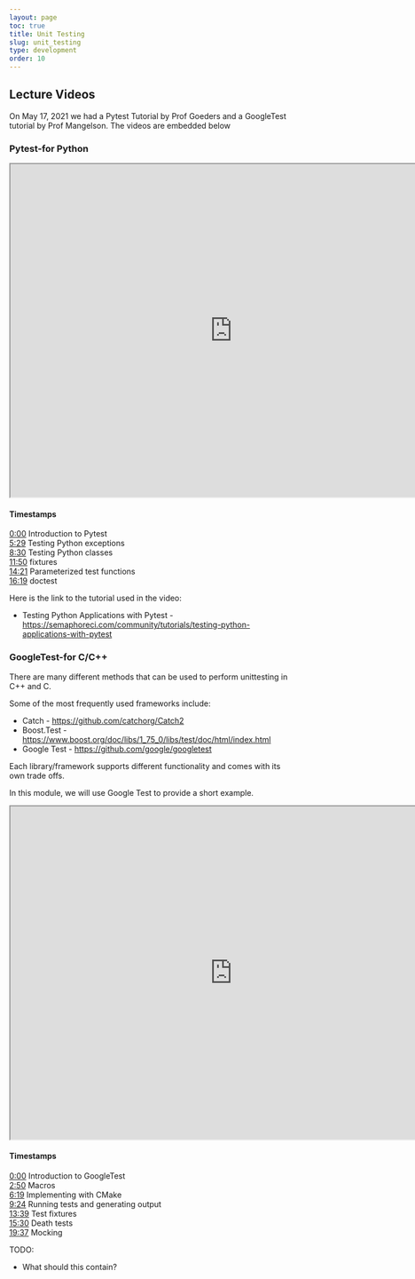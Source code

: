 ```yaml
---
layout: page
toc: true
title: Unit Testing
slug: unit_testing
type: development
order: 10
---
```


## Lecture Videos
On May 17, 2021 we had a Pytest Tutorial by Prof Goeders and a GoogleTest tutorial by Prof Mangelson. The videos are embedded below


### Pytest-for Python
<iframe width="800" height="600" allow="fullscreen" src="https://www.youtube.com/embed/g7sEa-Ha6CY"> </iframe> 

#### Timestamps

[0:00](https://www.youtube.com/watch?v=g7sEa-Ha6CY&t=0s) Introduction to Pytest<br>
[5:29](https://www.youtube.com/watch?v=g7sEa-Ha6CY&t=329s) Testing Python exceptions<br>
[8:30](https://www.youtube.com/watch?v=g7sEa-Ha6CY&t=510s) Testing Python classes<br>
[11:50](https://www.youtube.com/watch?v=g7sEa-Ha6CY&t=710s) fixtures<br>
[14:21](https://www.youtube.com/watch?v=g7sEa-Ha6CY&t=861s) Parameterized test functions<br>
[16:19](https://www.youtube.com/watch?v=g7sEa-Ha6CY&t=979s) doctest

Here is the link to the tutorial used in the video:
* Testing Python Applications with Pytest - <https://semaphoreci.com/community/tutorials/testing-python-applications-with-pytest>


### GoogleTest-for C/C++

There are many different methods that can be used to perform unittesting in C++ and C.

Some of the most frequently used frameworks include:
* Catch - <https://github.com/catchorg/Catch2>
* Boost.Test - <https://www.boost.org/doc/libs/1_75_0/libs/test/doc/html/index.html>
* Google Test - <https://github.com/google/googletest>

Each library/framework supports different functionality and comes with its own trade offs.

In this module, we will use Google Test to provide a short example.

<iframe width="800" height="600" allow="fullscreen" src="https://www.youtube.com/embed/I6AyAhI44Yg"> </iframe> 

#### Timestamps

[0:00](https://www.youtube.com/watch?v=I6AyAhI44Yg&t=0s) Introduction to GoogleTest<br>
[2:50](https://www.youtube.com/watch?v=I6AyAhI44Yg&t=170s) Macros<br>
[6:19](https://www.youtube.com/watch?v=I6AyAhI44Yg&t=379s) Implementing with CMake<br>
[9:24](https://www.youtube.com/watch?v=I6AyAhI44Yg&t=564s) Running tests and generating output<br>
[13:39](https://www.youtube.com/watch?v=I6AyAhI44Yg&t=819s) Test fixtures<br>
[15:30](https://www.youtube.com/watch?v=I6AyAhI44Yg&t=930s) Death tests<br>
[19:37](https://www.youtube.com/watch?v=I6AyAhI44Yg&t=1177s) Mocking

TODO: 
- What should this contain?
